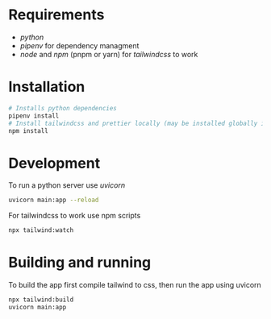 # Requirements

- *python*
- *pipenv* for dependency managment
- *node* and *npm* (pnpm or yarn) for *tailwindcss* to work

# Installation

```bash
# Installs python dependencies
pipenv install
# Install tailwindcss and prettier locally (may be installed globally if needed)
npm install
```

# Development

To run a python server use *uvicorn*

```bash
uvicorn main:app --reload
```

For tailwindcss to work use npm scripts

```bash
npx tailwind:watch
```

# Building and running

To build the app first compile tailwind to css, then run the app using uvicorn

```bash
npx tailwind:build
uvicorn main:app
```
